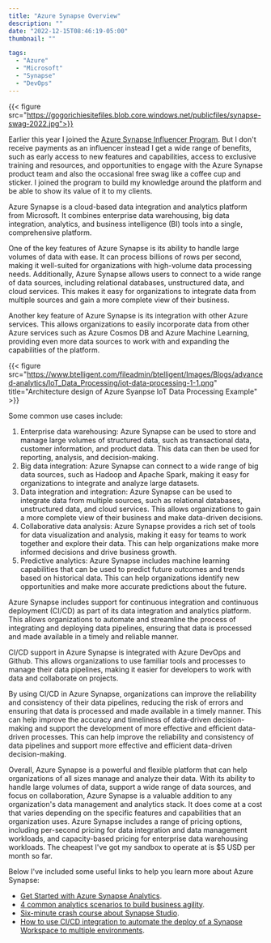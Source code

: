 ```yaml
---
title: "Azure Synapse Overview"
description: ""
date: "2022-12-15T08:46:19-05:00"
thumbnail: ""

tags:
  - "Azure"
  - "Microsoft"
  - "Synapse"
  - "DevOps"
---
```



{{< figure src="https://gogorichiesitefiles.blob.core.windows.net/publicfiles/synapse-swag-2022.jpg">}}

Earlier this year I joined the [Azure Synapse Influencer Program](https://azure.github.io/Synapse/influencers/). But I don't receive payments as an influencer instead I get a wide range of benefits, such as early access to new features and capabilities, access to exclusive training and resources, and opportunities to engage with the Azure Synapse product team and also the occasional free swag like a coffee cup and sticker. I joined the program to build my knowledge around the platform and be able to show its value of it to my clients.

Azure Synapse is a cloud-based data integration and analytics platform from Microsoft. It combines enterprise data warehousing, big data integration, analytics, and business intelligence (BI) tools into a single, comprehensive platform.

One of the key features of Azure Synapse is its ability to handle large volumes of data with ease. It can process billions of rows per second, making it well-suited for organizations with high-volume data processing needs. Additionally, Azure Synapse allows users to connect to a wide range of data sources, including relational databases, unstructured data, and cloud services. This makes it easy for organizations to integrate data from multiple sources and gain a more complete view of their business.

Another key feature of Azure Synapse is its integration with other Azure services. This allows organizations to easily incorporate data from other Azure services such as Azure Cosmos DB and Azure Machine Learning, providing even more data sources to work with and expanding the capabilities of the platform.

{{< figure src="https://www.btelligent.com/fileadmin/btelligent/Images/Blogs/advanced-analytics/IoT_Data_Processing/iot-data-processing-1-1.png" title="Architecture design of Azure Syanpse IoT Data Processing Example" >}}

Some common use cases include:

1. Enterprise data warehousing: Azure Synapse can be used to store and manage large volumes of structured data, such as transactional data, customer information, and product data. This data can then be used for reporting, analysis, and decision-making.
1. Big data integration: Azure Synapse can connect to a wide range of big data sources, such as Hadoop and Apache Spark, making it easy for organizations to integrate and analyze large datasets.
1. Data integration and integration: Azure Synapse can be used to integrate data from multiple sources, such as relational databases, unstructured data, and cloud services. This allows organizations to gain a more complete view of their business and make data-driven decisions.
1. Collaborative data analysis: Azure Synapse provides a rich set of tools for data visualization and analysis, making it easy for teams to work together and explore their data. This can help organizations make more informed decisions and drive business growth.
1. Predictive analytics: Azure Synapse includes machine learning capabilities that can be used to predict future outcomes and trends based on historical data. This can help organizations identify new opportunities and make more accurate predictions about the future.

Azure Synapse includes support for continuous integration and continuous deployment (CI/CD) as part of its data integration and analytics platform. This allows organizations to automate and streamline the process of integrating and deploying data pipelines, ensuring that data is processed and made available in a timely and reliable manner.

CI/CD support in Azure Synapse is integrated with Azure DevOps and Github. This allows organizations to use familiar tools and processes to manage their data pipelines, making it easier for developers to work with data and collaborate on projects.

By using CI/CD in Azure Synapse, organizations can improve the reliability and consistency of their data pipelines, reducing the risk of errors and ensuring that data is processed and made available in a timely manner. This can help improve the accuracy and timeliness of data-driven decision-making and support the development of more effective and efficient data-driven processes. This can help improve the reliability and consistency of data pipelines and support more effective and efficient data-driven decision-making.

Overall, Azure Synapse is a powerful and flexible platform that can help organizations of all sizes manage and analyze their data. With its ability to handle large volumes of data, support a wide range of data sources, and focus on collaboration, Azure Synapse is a valuable addition to any organization's data management and analytics stack. It does come at a cost that varies depending on the specific features and capabilities that an organization uses. Azure Synapse includes a range of pricing options, including per-second pricing for data integration and data management workloads, and capacity-based pricing for enterprise data warehousing workloads. The cheapest I've got my sandbox to operate at is $5 USD per month so far.

Below I've included some useful links to help you learn more about Azure Synapse:

- [Get Started with Azure Synapse Analytics](https://learn.microsoft.com/en-us/azure/synapse-analytics/get-started).
- [4 common analytics scenarios to build business agility](https://azure.microsoft.com/en-us/blog/4-common-analytics-scenarios-to-build-business-agility/).
- [Six-minute crash course about Synapse Studio](https://www.kevinrchant.com/2022/12/08/six-minute-crash-course-about-synapse-studio/).
- [How to use CI/CD integration to automate the deploy of a Synapse Workspace to multiple environments](https://techcommunity.microsoft.com/t5/azure-synapse-analytics-blog/how-to-use-ci-cd-integration-to-automate-the-deploy-of-a-synapse/ba-p/2248060).
